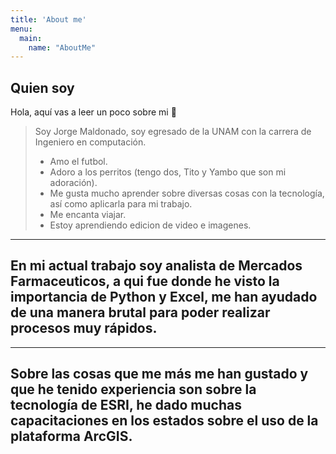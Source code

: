 ```yaml
---
title: 'About me'
menu:
  main:
    name: "AboutMe"
---
```


## Quien soy

Hola, aquí vas a leer un poco sobre mi 🤩

> Soy Jorge Maldonado, soy egresado de la UNAM con la carrera de Ingeniero en computación.
> * Amo el futbol.
> * Adoro a los perritos (tengo dos, Tito y Yambo que son mi adoración).
> * Me gusta mucho aprender sobre diversas cosas con la tecnología, así como aplicarla para mi trabajo.
> * Me encanta viajar.
> * Estoy aprendiendo edicion de video e imagenes.
---
En mi actual trabajo soy analista de Mercados Farmaceuticos, a qui fue donde he visto la importancia de Python y Excel, me han ayudado de una manera brutal para  poder realizar procesos muy rápidos.
---
---
Sobre las cosas que me más me han gustado y que he tenido experiencia son sobre la tecnología de ESRI, he dado muchas capacitaciones en los estados sobre el uso de la plataforma ArcGIS.
---

